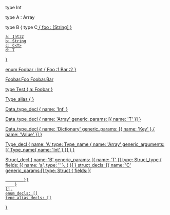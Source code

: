
type Int

type A : Array<Int>


type B<T> {
    type C<U> {
        foo : [String]
    }

    a: Int32
    b: String
    c: C<T>
    d: T
}

enum Foobar : Int {
    Foo :1
    Bar :2
}

Foobar.Foo
Foobar.Bar

type Test {
    a: Foobar
}

Type_alias {
}

Data_type_decl {
    name: 'Int'
}

Data_type_decl {
    name: 'Array'
    generic_params: [{
        name: 'T'
    }]
}

Data_type_decl {
    name: 'Dictionary'
    generic_params: [{
        name: 'Key'
    },{
        name: 'Value'
    }]
}

Type_decl {
    name: 'A'
    type: Type_name {
        name: 'Array'
        generic_arguments: [{
            Type_name{
                name: 'Int'
            }
        }]
    }
}

Struct_decl {
    name: 'B'
    generic_params: [{
        name: 'T'
    }]
    type: Struct_type {
        fields: [{
            name: 'a',
            type: ''
        }, {
        }]
    }
    struct_decls: [{
        name: 'C'
        generic_params:[]
        type: Struct {
            fields:[{
                
            }]
        }
    }],
    enum_decls: []
    type_alias_decls: []
}
